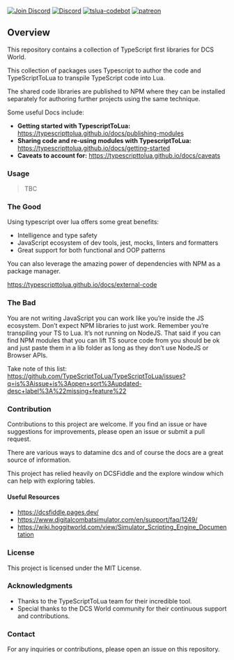 [![Join Discord](https://img.shields.io/badge/Join-blue?logo=discord&label=Discord)](https://discord.gg/bT7BEHn5RD) 
[![Discord](https://img.shields.io/discord/738118932937834566?logo=discord&label=Discord)](https://discord.com/channels/738118932937834566/1178991295260278785) 
[![tslua-codebot](https://img.shields.io/badge/CodeBot-tslua%20dcs-blue?logo=openai)](https://chat.openai.com/g/g-6643nUbup-tslua-dcs-codebot)
[![patreon](https://img.shields.io/badge/Patreon-flyingdice-red?logo=patreon)](https://patreon.com/flyingdice)

## Overview

This repository contains a collection of TypeScript first libraries for DCS World.

This collection of packages uses Typescript to author the code and TypeScriptToLua to transpile TypeScript code into Lua.

The shared code libraries are published to NPM where they can be installed separately for authoring further projects using the same technique.

Some useful Docs include:
- **Getting started with TypescriptToLua:** https://typescripttolua.github.io/docs/publishing-modules
- **Sharing code and re-using modules with TypescriptToLua:** https://typescripttolua.github.io/docs/getting-started
- **Caveats to account for:** https://typescripttolua.github.io/docs/caveats

### Usage

> TBC

### The Good

Using typescript over lua offers some great benefits:
- Intelligence and type safety
- JavaScript ecosystem of dev tools, jest, mocks, linters and formatters
- Great support for both functional and OOP patterns

You can also leverage the amazing power of dependencies with NPM as a package manager.

https://typescripttolua.github.io/docs/external-code

### The Bad
You are not writing JavaScript you can work like you’re inside the JS ecosystem. Don’t expect NPM libraries to just work. Remember you’re transpiling your TS to Lua. It’s not running on NodeJS. That said if you can find NPM modules that you can lift TS source code from you should be ok and just paste them in a lib folder as long as they don’t use NodeJS or Browser APIs.

Take note of this list:
https://github.com/TypeScriptToLua/TypeScriptToLua/issues?q=is%3Aissue+is%3Aopen+sort%3Aupdated-desc+label%3A%22missing+feature%22

### Contribution

Contributions to this project are welcome. If you find an issue or have suggestions for improvements, please open an issue or submit a pull request.

There are various ways to datamine dcs and of course the docs are a great source of information.

This project has relied heavily on DCSFiddle and the explore window which can help with exploring tables.

#### Useful Resources
- https://dcsfiddle.pages.dev/
- https://www.digitalcombatsimulator.com/en/support/faq/1249/
- https://wiki.hoggitworld.com/view/Simulator_Scripting_Engine_Documentation

### License

This project is licensed under the MIT License.

### Acknowledgments

- Thanks to the TypeScriptToLua team for their incredible tool.
- Special thanks to the DCS World community for their continuous support and contributions.

### Contact

For any inquiries or contributions, please open an issue on this repository.
